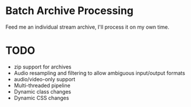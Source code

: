 # Batch Archive Processing

Feed me an individual stream archive, I'll process it on my own time.

# TODO

* zip support for archives
* Audio resampling and filtering to allow ambiguous input/output formats
* audio/video-only support
* Multi-threaded pipeline
* Dynamic class changes
* Dynamic CSS changes

